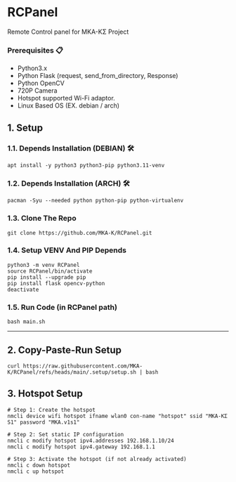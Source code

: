 # RCPanel
Remote Control panel for MKA-KΣ Project

### Prerequisites 📋

- Python3.x
- Python Flask (request, send_from_directory, Response)
- Python OpenCV
- 720P Camera
- Hotspot supported Wi-Fi adaptor.
- Linux Based OS (EX. debian / arch)

## 1. Setup

### 1.1. Depends Installation (DEBIAN) 🛠️

    apt install -y python3 python3-pip python3.11-venv

### 1.2. Depends Installation (ARCH)   🛠️

    pacman -Syu --needed python python-pip python-virtualenv

### 1.3. Clone The Repo

    git clone https://github.com/MKA-K/RCPanel.git

### 1.4. Setup VENV And PIP Depends 

    python3 -m venv RCPanel
    source RCPanel/bin/activate
    pip install --upgrade pip
    pip install flask opencv-python
    deactivate

### 1.5. Run Code (in RCPanel path)

    bash main.sh

---

## 2. Copy-Paste-Run Setup

    curl https://raw.githubusercontent.com/MKA-K/RCPanel/refs/heads/main/.setup/setup.sh | bash

## 3. Hotspot Setup

    # Step 1: Create the hotspot
    nmcli device wifi hotspot ifname wlan0 con-name "hotspot" ssid "MKA-KΣ S1" password "MKA.v1s1"

    # Step 2: Set static IP configuration
    nmcli c modify hotspot ipv4.addresses 192.168.1.10/24
    nmcli c modify hotspot ipv4.gateway 192.168.1.1 

    # Step 3: Activate the hotspot (if not already activated)
    nmcli c down hotspot
    nmcli c up hotspot


